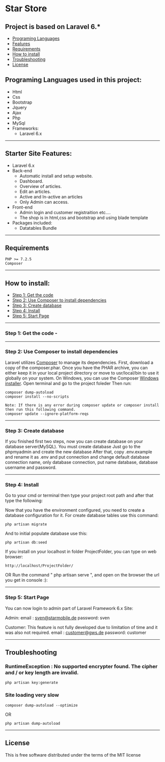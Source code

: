 
# Star Store

## Project is based on  Laravel 6.* 
* [Programing Languages](#programing)
* [Features](#feature1)
* [Requirements](#feature2)
* [How to install](#feature3)
* [Troubleshooting](#feature4)
* [License](#feature5)

<a name="programing"></a>
## Programing Languages used in this project:
* Html
* Css
* Bootstrap
* Jquery
* Ajax
* Php
* MySql
* Frameworks: 
	* Laravel 6.x

-----
<a name="feature1"></a>
## Starter Site Features:
* Laravel 6.x
* Back-end
	* Automatic install and setup website.
	* Dashboard.
    * Overview of articles.
	* Edit an articles.
	* Active and In-active an articles
    * Only Admin can access.
* Front-end
	* Admin login and customer registraition etc....
	* The shop is in html,css and bootstrap and using blade template
* Packages included:
	* Datatables Bundle

-----
<a name="feature2"></a>
## Requirements

	PHP >= 7.2.5
	Composer

-----
<a name="feature3"></a>
## How to install:
* [Step 1: Get the code](#step1)
* [Step 2: Use Composer to install dependencies](#step2)
* [Step 3: Create database](#step3)
* [Step 4: Install](#step4)
* [Step 5: Start Page](#step5)


-----
<a name="step1"></a>
### Step 1: Get the code - 

-----
<a name="step2"></a>
### Step 2: Use Composer to install dependencies

Laravel utilizes [Composer](http://getcomposer.org/) to manage its dependencies. First, download a copy of the composer.phar.
Once you have the PHAR archive, you can either keep it in your local project directory or move to
usr/local/bin to use it globally on your system.
On Windows, you can use the Composer [Windows installer](https://getcomposer.org/Composer-Setup.exe).
Open terminal and go to the project foleder
Then run:

    composer dump-autoload
    composer install --no-scripts
	
	Note: If there is any error during composer update or composer install then run this following command.
	composer update --ignore-platform-reqs

-----
<a name="step3"></a>
### Step 3: Create database

If you finished first two steps, now you can create database on your database server(MySQL). You must create database
Just go to the phpmyadmin and create the new database
After that, copy .env.example and rename it as .env and put connection and change default database connection name, only database connection, put name database, database username and password.

-----
<a name="step4"></a>
### Step 4: Install

Go to your cmd or terminal then type your project root path and after that type the following:

Now that you have the environment configured, you need to create a database configuration for it. For create database tables use this command:

    php artisan migrate

And to initial populate database use this:

    php artisan db:seed

If you install on your localhost in folder ProjectFolder, you can type on web browser:

	http://localhost/ProjectFolder/

OR Run the command " php artisan serve ", and open on the browser the url you get in console :):

-----
<a name="step5"></a>
### Step 5: Start Page

You can now login to admin part of Laravel Framework 6.x  Site:

Admin:
  	email : sven@starmobile.de
   	password:  sven

Customer: This feature is not fully developed due to limitation of time and it was also  not required. 
	email : customer@gws.de
	password: customer


-----
<a name="feature4"></a>
## Troubleshooting

### RuntimeException : No supported encrypter found. The cipher and / or key length are invalid.

    php artisan key:generate

### Site loading very slow

	composer dump-autoload --optimize
OR

    php artisan dump-autoload

-----
<a name="feature5"></a>
## License

This is free software distributed under the terms of the MIT license



